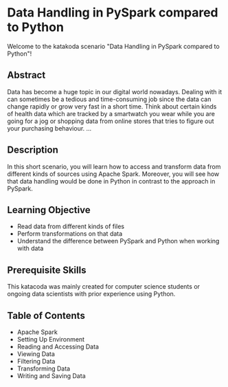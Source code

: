 # Data Handling in PySpark compared to Python

Welcome to the katakoda scenario "Data Handling in PySpark compared to Python"!

## Abstract
Data has become a huge topic in our digital world nowadays. Dealing with it can sometimes be a tedious and time-consuming job since the data can change rapidly or grow very fast in a short time. Think about certain kinds of health data which are tracked by a smartwatch you wear while you are going for a jog or shopping data from online stores that tries to figure out your purchasing behaviour. ...

## Description

In this short scenario, you will learn how to access and transform data from different kinds of sources using Apache Spark. Moreover, you will see how that data handling would be done in Python in contrast to the approach in PySpark. 

## Learning Objective

- Read data from different kinds of files
- Perform transformations on that data
- Understand the difference between PySpark and Python when working with data

## Prerequisite Skills

This katacoda was mainly created for computer science students or ongoing data scientists with prior experience using Python.

## Table of Contents

- Apache Spark
- Setting Up Environment
- Reading and Accessing Data
- Viewing Data
- Filtering Data
- Transforming Data
- Writing and Saving Data


